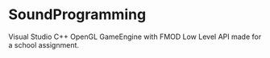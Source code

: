 # SoundProgramming

Visual Studio C++ OpenGL GameEngine with FMOD Low Level API made for a school assignment.

